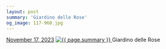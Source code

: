 ```yaml
---
layout: post
summary: 'Giardino delle Rose'
og_image: 117-960.jpg
---
```


<p>
  <time>
    <a href="/117">November 17, 2023</a>
  </time>
  <a href="/117">
    <img src="{{ site.assets_url }}/117-480.jpg" srcset="{{ site.assets_url }}/117-240.jpg 240w, {{ site.assets_url }}/117-480.jpg 480w, {{ site.assets_url }}/117-720.jpg 720w, {{ site.assets_url }}/117-960.jpg 960w" sizes="(min-width: 700px) 50vw, calc(100vw - 2rem)" alt="{{ page.summary }}" />
  </a>
  <span>Giardino delle Rose</span>
</p>
